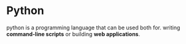 # Python 

python is a programming language that can be used both for.  writing **command-line scripts** or building **web applications**.